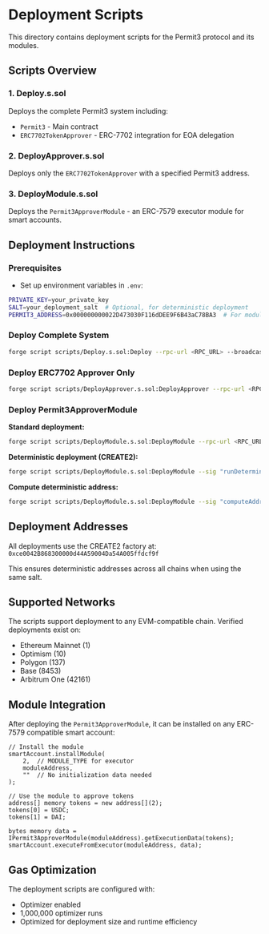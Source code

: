# Deployment Scripts

This directory contains deployment scripts for the Permit3 protocol and its modules.

## Scripts Overview

### 1. Deploy.s.sol
Deploys the complete Permit3 system including:
- `Permit3` - Main contract
- `ERC7702TokenApprover` - ERC-7702 integration for EOA delegation

### 2. DeployApprover.s.sol
Deploys only the `ERC7702TokenApprover` with a specified Permit3 address.

### 3. DeployModule.s.sol
Deploys the `Permit3ApproverModule` - an ERC-7579 executor module for smart accounts.

## Deployment Instructions

### Prerequisites
- Set up environment variables in `.env`:
```bash
PRIVATE_KEY=your_private_key
SALT=your_deployment_salt  # Optional, for deterministic deployment
PERMIT3_ADDRESS=0x000000000022D473030F116dDEE9F6B43aC78BA3  # For module deployment
```

### Deploy Complete System
```bash
forge script scripts/Deploy.s.sol:Deploy --rpc-url <RPC_URL> --broadcast --verify
```

### Deploy ERC7702 Approver Only
```bash
forge script scripts/DeployApprover.s.sol:DeployApprover --rpc-url <RPC_URL> --broadcast --verify
```

### Deploy Permit3ApproverModule

**Standard deployment:**
```bash
forge script scripts/DeployModule.s.sol:DeployModule --rpc-url <RPC_URL> --broadcast --verify
```

**Deterministic deployment (CREATE2):**
```bash
forge script scripts/DeployModule.s.sol:DeployModule --sig "runDeterministic()" --rpc-url <RPC_URL> --broadcast --verify
```

**Compute deterministic address:**
```bash
forge script scripts/DeployModule.s.sol:DeployModule --sig "computeAddress(address,bytes32)" <PERMIT3_ADDRESS> <SALT>
```

## Deployment Addresses

All deployments use the CREATE2 factory at: `0xce0042B868300000d44A59004Da54A005ffdcf9f`

This ensures deterministic addresses across all chains when using the same salt.

## Supported Networks

The scripts support deployment to any EVM-compatible chain. Verified deployments exist on:
- Ethereum Mainnet (1)
- Optimism (10)  
- Polygon (137)
- Base (8453)
- Arbitrum One (42161)

## Module Integration

After deploying the `Permit3ApproverModule`, it can be installed on any ERC-7579 compatible smart account:

```solidity
// Install the module
smartAccount.installModule(
    2,  // MODULE_TYPE for executor
    moduleAddress,
    ""  // No initialization data needed
);

// Use the module to approve tokens
address[] memory tokens = new address[](2);
tokens[0] = USDC;
tokens[1] = DAI;

bytes memory data = IPermit3ApproverModule(moduleAddress).getExecutionData(tokens);
smartAccount.executeFromExecutor(moduleAddress, data);
```

## Gas Optimization

The deployment scripts are configured with:
- Optimizer enabled
- 1,000,000 optimizer runs
- Optimized for deployment size and runtime efficiency